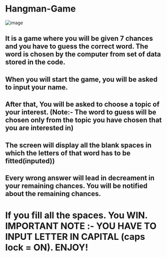 # Hangman-Game
![image](https://user-images.githubusercontent.com/87492210/149612922-9dec6fa3-8df7-409c-8a6b-058ce3ab3b61.png)

## It is a game where you will be given 7 chances and you have to guess the correct word. The word is chosen by the computer from set of data stored in the code.
## When you will start the game, you will be asked to input your name.
## After that, You will be asked to choose a topic of your interest. (Note:- The word to guess will be chosen only from the topic you have chosen that you are interested in)
## The screen will display all the blank spaces in which the letters of that word has to be fitted(inputed))
## Every wrong answer will lead in decreament in your remaining chances. You will be notified about the remaining chances.
# If you fill all the spaces. You WIN. IMPORTANT NOTE :- YOU HAVE TO INPUT LETTER IN CAPITAL (caps lock = ON). ENJOY!
